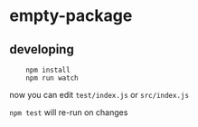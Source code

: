# empty-package

## developing

        npm install
        npm run watch

now you can edit `test/index.js` or `src/index.js`

`npm test` will re-run on changes